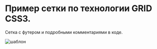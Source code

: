 # Пример сетки по технологии GRID CSS3.

Сетка с футером и подробными комментариями в коде.


![шаблон](https://blogger.googleusercontent.com/img/a/AVvXsEjmtO5qXkGOxdbvJM6T9hjwTKgiMktRVJvzbv_SzgND2LONOmHZ2OyEBe9OI4WsYnBWwN8wzDfLczHI2ManFK6KYxVScO3JvfZfMHri3HA1ALP3TyUECLgHNvOLZ-7x29YTYKBGAsHPtnqVXUIpYVQIcsck8QvOzk5RBd8UJTOF69t_cBgw3QwjzXhnbw=s640)

